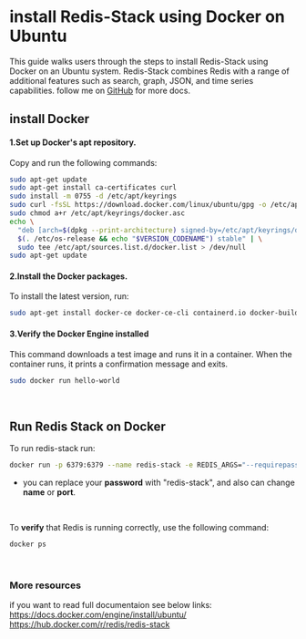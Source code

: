 # install Redis-Stack using Docker on Ubuntu 

This guide walks users through the steps to install Redis-Stack using Docker on an Ubuntu system. Redis-Stack combines Redis with a range of additional features such as search, graph, JSON, and time series capabilities.
follow me on [GitHub](https://github.com/dannsb) for more docs.
## install Docker
#### 1.Set up Docker's apt repository.
Copy and run the following commands:
```bash
sudo apt-get update
sudo apt-get install ca-certificates curl
sudo install -m 0755 -d /etc/apt/keyrings
sudo curl -fsSL https://download.docker.com/linux/ubuntu/gpg -o /etc/apt/keyrings/docker.asc
sudo chmod a+r /etc/apt/keyrings/docker.asc
echo \
  "deb [arch=$(dpkg --print-architecture) signed-by=/etc/apt/keyrings/docker.asc] https://download.docker.com/linux/ubuntu \
  $(. /etc/os-release && echo "$VERSION_CODENAME") stable" | \
  sudo tee /etc/apt/sources.list.d/docker.list > /dev/null
sudo apt-get update
```

#### 2.Install the Docker packages.
To install the latest version, run:
```bash
sudo apt-get install docker-ce docker-ce-cli containerd.io docker-buildx-plugin docker-compose-plugin
```

#### 3.Verify the Docker Engine installed
This command downloads a test image and runs it in a container. When the container runs, it prints a confirmation message and exits.
```bash
sudo docker run hello-world
```
<br/>

## Run Redis Stack on Docker 
To run redis-stack  run:
```bash
docker run -p 6379:6379 --name redis-stack -e REDIS_ARGS="--requirepass redis-stack" redis/redis-stack:latest
```
* you can replace your **password** with "redis-stack", and also can change **name** or **port**.
<br/>

To **verify** that Redis is running correctly, use the following command:
```bash
docker ps
```

<br/>

### More resources
if you want to read full documentaion see below links:\
https://docs.docker.com/engine/install/ubuntu/<br/>
https://hub.docker.com/r/redis/redis-stack
